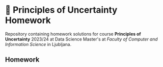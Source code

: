 # 🎲 Principles of Uncertainty Homework

Repository containing homework solutions for course **Principles of Uncertainty**
2023/24 at Data Science Master's at *Faculty of Computer and Information
Science* in Ljubljana.

## Homework
